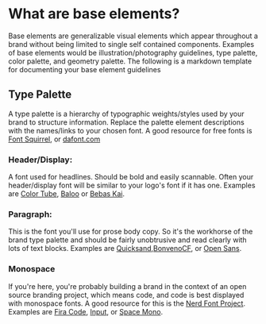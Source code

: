 # What are base elements?

Base elements are generalizable visual elements which appear throughout a brand without being limited to single self contained components. Examples of base elements would be illustration/photography guidelines, type palette, color palette, and geometry palette. The following is a markdown template for documenting your base element guidelines

## Type Palette

A type palette is a hierarchy of typographic weights/styles used by your brand to structure information. Replace the palette element descriptions with the names/links to your chosen font. A good resource for free fonts is [Font Squirrel](https://www.fontsquirrel.com/), or [dafont.com](https://www.dafont.com/)

### Header/Display: 

A font used for headlines. Should be bold and easily scannable. Often your header/display font will be similar to your logo's font if it has one. Examples are [Color Tube](https://www.fontsquirrel.com/fonts/colortube?filter%5Bclassifications%5D%5B0%5D=sans+serif&filter%5Bsettings%5D%5B0%5D=show_more_tags), [Baloo](https://www.fontsquirrel.com/fonts/baloo?filter%5Bclassifications%5D%5B0%5D=sans+serif&filter%5Bsettings%5D%5B0%5D=show_more_tags) or [Bebas Kai](https://www.fontsquirrel.com/fonts/bebas-kai?filter%5Bclassifications%5D%5B0%5D=sans+serif&filter%5Bsettings%5D%5B0%5D=show_more_tags).

### Paragraph:

This is the font you'll use for prose body copy. So it's the workhorse of the brand type palette and should be fairly unobtrusive and read clearly with lots of text blocks. Examples are [Quicksand](https://www.fontsquirrel.com/fonts/quicksand?filter%5Bclassifications%5D%5B0%5D=sans+serif&filter%5Btags%5D%5B0%5D=contemporary&filter%5Btags%5D%5B1%5D=paragraph),[BonvenoCF](https://www.fontsquirrel.com/fonts/BonvenoCF?filter%5Bclassifications%5D%5B0%5D=sans+serif&filter%5Btags%5D%5B0%5D=paragraph), or [Open Sans](https://www.fontsquirrel.com/fonts/open-sans?q%5Bterm%5D=open+sans&q%5Bsearch_check%5D=Y). 

### Monospace

If you're here, you're probably building a brand in the context of an open source branding project, which means code, and code is best displayed with monospace fonts. A good resource for this is the [Nerd Font Project](https://github.com/ryanoasis/nerd-fonts). Examples are [Fira Code](https://github.com/ryanoasis/nerd-fonts/tree/master/patched-fonts/FiraCode), [Input](https://input.fontbureau.com/), or [Space Mono](https://github.com/ryanoasis/nerd-fonts/tree/master/patched-fonts/SpaceMono).

